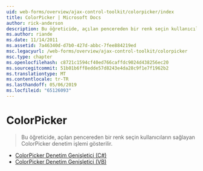 ```yaml
---
uid: web-forms/overview/ajax-control-toolkit/colorpicker/index
title: ColorPicker | Microsoft Docs
author: rick-anderson
description: Bu öğreticide, açılan pencereden bir renk seçin kullanıcıların sağlayan ColorPicker denetim işlemi gösterilir.
ms.author: riande
ms.date: 11/14/2011
ms.assetid: 7a46340d-d7b0-427d-abbc-7fee884219ed
msc.legacyurl: /web-forms/overview/ajax-control-toolkit/colorpicker
msc.type: chapter
ms.openlocfilehash: c8721c1594cf40ed766caffdc9024d438256ec20
ms.sourcegitcommit: 51b01b6ff8edde57d8243e4da28c9f1e7f1962b2
ms.translationtype: MT
ms.contentlocale: tr-TR
ms.lasthandoff: 05/06/2019
ms.locfileid: "65126093"
---
```

# <a name="colorpicker"></a>ColorPicker

> Bu öğreticide, açılan pencereden bir renk seçin kullanıcıların sağlayan ColorPicker denetim işlemi gösterilir.

- [ColorPicker Denetim Genişletici (C#)](using-the-colorpicker-control-extender-cs.md)
- [ColorPicker Denetim Genişletici (VB)](using-the-colorpicker-control-extender-vb.md)
